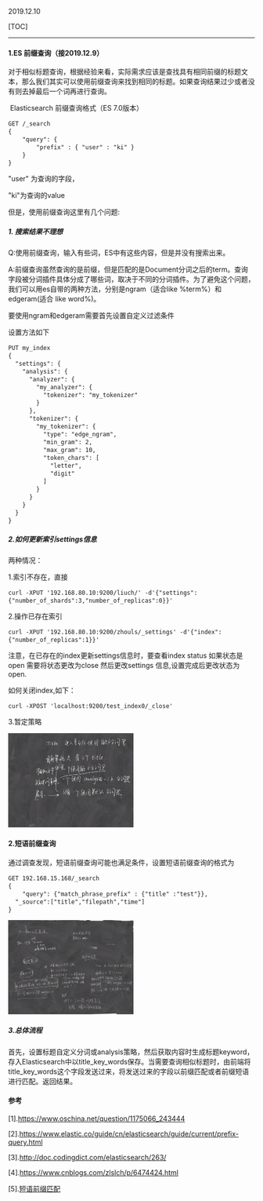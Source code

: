 2019.12.10

[TOC]

---

#### 1.ES 前缀查询（接2019.12.9）

​	对于相似标题查询，根据经验来看，实际需求应该是查找具有相同前缀的标题文本，那么我们其实可以使用前缀查询来找到相同的标题。如果查询结果过少或者没有则去掉最后一个词再进行查询。

​	Elasticsearch 前缀查询格式（ES 7.0版本）

```
GET /_search
{
    "query": {
        "prefix" : { "user" : "ki" }
    }
}
```

"user" 为查询的字段，

"ki"为查询的value

但是，使用前缀查询这里有几个问题:

##### 1. 搜索结果不理想

Q:使用前缀查询，输入有些词，ES中有这些内容，但是并没有搜索出来。

A:前缀查询虽然查询的是前缀，但是匹配的是Document分词之后的term。查询字段被分词插件具体分成了哪些词，取决于不同的分词插件。为了避免这个问题，我们可以用es自带的两种方法，分别是ngram（适合like %term%）和edgeram(适合 like word%)。



要使用ngram和edgeram需要首先设置自定义过滤条件

设置方法如下

```
PUT my_index
{
  "settings": {
    "analysis": {
      "analyzer": {
        "my_analyzer": {
          "tokenizer": "my_tokenizer"
        }
      },
      "tokenizer": {
        "my_tokenizer": {
          "type": "edge_ngram",
          "min_gram": 2,
          "max_gram": 10,
          "token_chars": [
            "letter",
            "digit"
          ]
        }
      }
    }
  }
}
```



##### 2.如何更新索引settings信息

两种情况：

1.索引不存在，直接

```
curl -XPUT '192.168.80.10:9200/liuch/' -d'{"settings":{"number_of_shards":3,"number_of_replicas":0}}'
```

2.操作已存在索引

```
curl -XPUT '192.168.80.10:9200/zhouls/_settings' -d'{"index":{"number_of_replicas":1}}'
```

注意，在已存在的index更新settings信息时，要查看index status 如果状态是open 需要将状态更改为close  然后更改settings 信息,设置完成后更改状态为open.

如何关闭index,如下：

```
curl -XPOST 'localhost:9200/test_index0/_close'
```





3.暂定策略



<img src="2019.12.10.assets/20191210-1.jpg" style="zoom:25%;" />





#### 2.短语前缀查询

​	通过调查发现，短语前缀查询可能也满足条件，设置短语前缀查询的格式为

```
GET 192.168.15.168/_search
{
    "query": {"match_phrase_prefix" : {"title" :"test"}},
  "_source":["title","filepath","time"]
}
```

<img src="2019.12.10.assets/20191210-2.jpg" style="zoom:25%;" />

##### 3.总体流程

​	首先，设置标题自定义分词或analysis策略，然后获取内容时生成标题keyword，存入Elasticsearch中以title_key_words保存。当需要查询相似标题时，由前端将title_key_words这个字段发送过来，将发送过来的字段以前缀匹配或者前缀短语进行匹配。返回结果。

#### 参考

[1].https://www.oschina.net/question/1175066_243444

[2].https://www.elastic.co/guide/cn/elasticsearch/guide/current/prefix-query.html

[3].http://doc.codingdict.com/elasticsearch/263/

[4].https://www.cnblogs.com/zlslch/p/6474424.html

[5].[短语前缀匹配](http://doc.codingdict.com/elasticsearch/242/)